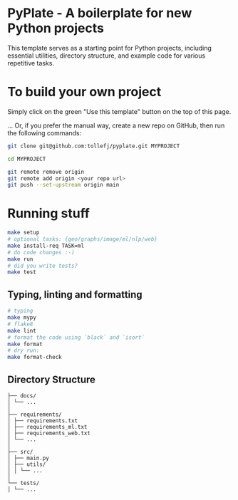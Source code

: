 
# PyPlate - A boilerplate for new Python projects

This template serves as a starting point for Python projects, including essential utilities, directory structure, and example code for various repetitive tasks.

# To build your own project

Simply click on the green "Use this template" button on the top of this page.

... Or, if you prefer the manual way, create a new repo on GitHub, then run the following commands:

```bash
git clone git@github.com:tollefj/pyplate.git MYPROJECT

cd MYPROJECT

git remote remove origin
git remote add origin <your repo url>
git push --set-upstream origin main
```

# Running stuff

```bash
make setup
# optional tasks: {geo/graphs/image/ml/nlp/web}
make install-req TASK=ml
# do code changes :-)
make run
# did you write tests?
make test
```

## Typing, linting and formatting

```bash
# typing
make mypy
# flake8
make lint
# format the code using `black` and `isort`
make format
# dry run:
make format-check
```

## Directory Structure

```text
├── docs/
│ └── ...
│
├── requirements/
│ ├── requirements.txt
│ ├── requirements_ml.txt
│ ├── requirements_web.txt
│ └── ...
│
├── src/
│ ├── main.py
│ ├── utils/
│ │ └── ...
│
└── tests/
│ └── ...
```

